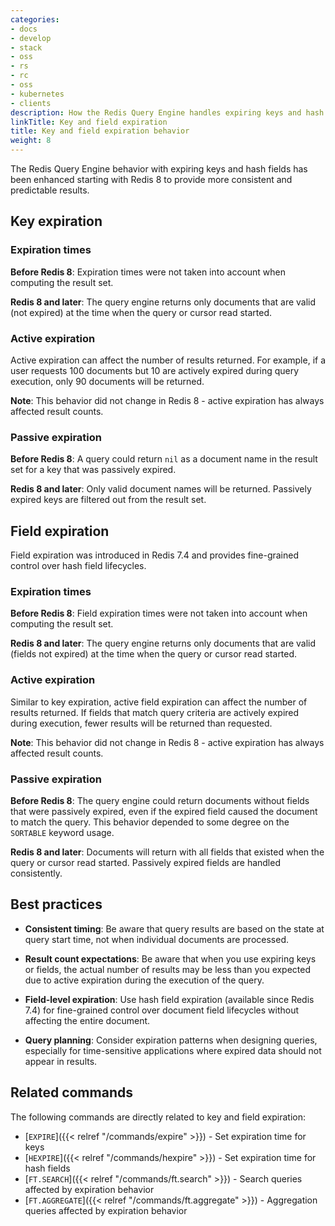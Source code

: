```yaml
---
categories:
- docs
- develop
- stack
- oss
- rs
- rc
- oss
- kubernetes
- clients
description: How the Redis Query Engine handles expiring keys and hash fields
linkTitle: Key and field expiration
title: Key and field expiration behavior
weight: 8
---
```


The Redis Query Engine behavior with expiring keys and hash fields has been enhanced starting with Redis 8 to provide more consistent and predictable results.

## Key expiration

### Expiration times

**Before Redis 8**: Expiration times were not taken into account when computing the result set.

**Redis 8 and later**: The query engine returns only documents that are valid (not expired) at the time when the query or cursor read started.

### Active expiration

Active expiration can affect the number of results returned. For example, if a user requests 100 documents but 10 are actively expired during query execution, only 90 documents will be returned.

**Note**: This behavior did not change in Redis 8 - active expiration has always affected result counts.

### Passive expiration

**Before Redis 8**: A query could return `nil` as a document name in the result set for a key that was passively expired.

**Redis 8 and later**: Only valid document names will be returned. Passively expired keys are filtered out from the result set.

## Field expiration

Field expiration was introduced in Redis 7.4 and provides fine-grained control over hash field lifecycles.

### Expiration times

**Before Redis 8**: Field expiration times were not taken into account when computing the result set.

**Redis 8 and later**: The query engine returns only documents that are valid (fields not expired) at the time when the query or cursor read started.

### Active expiration

Similar to key expiration, active field expiration can affect the number of results returned. If fields that match query criteria are actively expired during execution, fewer results will be returned than requested.

**Note**: This behavior did not change in Redis 8 - active expiration has always affected result counts.

### Passive expiration

**Before Redis 8**: The query engine could return documents without fields that were passively expired, even if the expired field caused the document to match the query. This behavior depended to some degree on the `SORTABLE` keyword usage.

**Redis 8 and later**: Documents will return with all fields that existed when the query or cursor read started. Passively expired fields are handled consistently.

## Best practices

* **Consistent timing**: Be aware that query results are based on the state at query start time, not when individual documents are processed.

* **Result count expectations**: Be aware that when you use expiring keys or fields, the actual number of results may be less than you expected due to active expiration during the execution of the query.

* **Field-level expiration**: Use hash field expiration (available since Redis 7.4) for fine-grained control over document field lifecycles without affecting the entire document.

* **Query planning**: Consider expiration patterns when designing queries, especially for time-sensitive applications where expired data should not appear in results.

## Related commands

The following commands are directly related to key and field expiration:

- [`EXPIRE`]({{< relref "/commands/expire" >}}) - Set expiration time for keys
- [`HEXPIRE`]({{< relref "/commands/hexpire" >}}) - Set expiration time for hash fields
- [`FT.SEARCH`]({{< relref "/commands/ft.search" >}}) - Search queries affected by expiration behavior
- [`FT.AGGREGATE`]({{< relref "/commands/ft.aggregate" >}}) - Aggregation queries affected by expiration behavior
